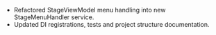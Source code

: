 - Refactored StageViewModel menu handling into new StageMenuHandler service.
- Updated DI registrations, tests and project structure documentation.
